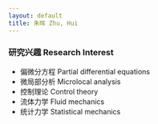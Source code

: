 ```yaml
---
layout: default
title: 朱晖 Zhu, Hui
---
```


### 研究兴趣 Research Interest

* 偏微分方程 Partial differential equations
* 微局部分析 Microlocal analysis
* 控制理论 Control theory
* 流体力学 Fluid mechanics
* 统计力学 Statistical mechanics
